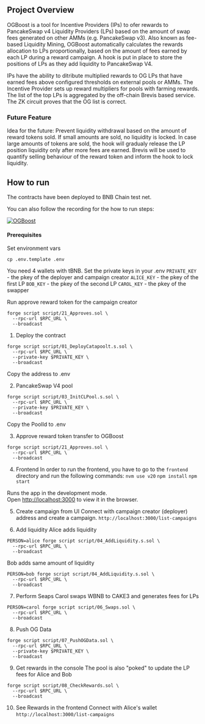 ## Project Overview
OGBoost is a tool for Incentive Providers (IPs) to ofer rewards to PancakeSwap v4 Liquidity Providers (LPs) based on the amount of swap fees generated on other AMMs (e.g. PancakeSwap v3). Also known as fee-based Liquidity Mining, OGBoost automatically calculates the rewards allocation to LPs proportionally, based on the amount of fees earned by each LP during a reward campaign. A hook is put in place to store the positions of LPs as they add liquidity to PancakeSwap V4.

IPs have the ability to ditribute multiplied rewards to OG LPs that have earned fees above configured thresholds on external pools or AMMs. The Incentive Provider sets up reward multipliers for pools with farming rewards. The list of the top LPs is aggregated by the off-chain Brevis based service. The ZK circuit proves that the OG list is correct.

### Future Feature
Idea for the future: Prevent liquidity withdrawal based on the amount of reward tokens sold. If small amounts are sold, no liquidity is locked. In case large amounts of tokens are sold, the hook will gradualy release the LP position liquidity only after more fees are earned. Brevis will be used to quantify selling behaviour of the reward token and inform the hook to lock liquidity.

## How to run
The contracts have been deployed to BNB Chain test net.

You can also follow the recording for the how to run steps:

[![OGBoost](https://img.youtube.com/vi/sRhFv59z5Tc/0.jpg)](https://www.youtube.com/watch?v=sRhFv59z5Tc)

#### Prerequisites
Set environment vars

`cp .env.template .env`

You need 4 wallets with tBNB. Set the private keys in your .env
`PRIVATE_KEY` - the pkey of the deployer and campaign creator
`ALICE_KEY` - the pkey of the first LP
`BOB_KEY` - the pkey of the second LP
`CAROL_KEY` - the pkey of the swapper

Run approve reward token for the campaign creator
```
forge script script/21_Approves.sol \                                                                        
  --rpc-url $RPC_URL \
  --broadcast
```

1. Deploy the contract
```
forge script script/01_DeployCatapoolt.s.sol \
  --rpc-url $RPC_URL \
  --private-key $PRIVATE_KEY \
  --broadcast
```
Copy the address to .env 

2. PancakeSwap V4 pool
```
forge script script/03_InitCLPool.s.sol \ 
  --rpc-url $RPC_URL \
  --private-key $PRIVATE_KEY \
  --broadcast
```
Copy the PoolId to .env 

3. Approve reward token transfer to OGBoost
```
forge script script/21_Approves.sol \ 
  --rpc-url $RPC_URL \
  --broadcast
```

4. Frontend
In order to run the frontend, you have to go to the `frontend` directory and run the following commands:
`nvm use v20` 
`npm install`
`npm start`

Runs the app in the development mode.\
Open [http://localhost:3000](http://localhost:3000) to view it in the browser.


5. Create campaign from UI
Connect with campaign creator (deployer) address and create a campaign.
`http://localhost:3000/list-campaigns`

6. Add liquidity
Alice adds liquidity
```
PERSON=alice forge script script/04_AddLiquidity.s.sol \
  --rpc-url $RPC_URL \
  --broadcast
```
Bob adds same amount of liquidity
```
PERSON=bob forge script script/04_AddLiquidity.s.sol \ 
  --rpc-url $RPC_URL \
  --broadcast
```

7. Perform Seaps
Carol swaps WBNB to CAKE3 and generates fees for LPs
```
PERSON=carol forge script script/06_Swaps.sol \
  --rpc-url $RPC_URL \
  --broadcast
```

8. Push OG Data
```
forge script script/07_PushOGData.sol \ 
  --rpc-url $RPC_URL \
  --private-key $PRIVATE_KEY \
  --broadcast
```

9. Get rewards in the console
The pool is also "poked" to update the LP fees for Alice and Bob
```
forge script script/08_CheckRewards.sol \
  --rpc-url $RPC_URL \
  --broadcast
```

10. See Rewards in the frontend
Connect with Alice's wallet
`http://localhost:3000/list-campaigns`

